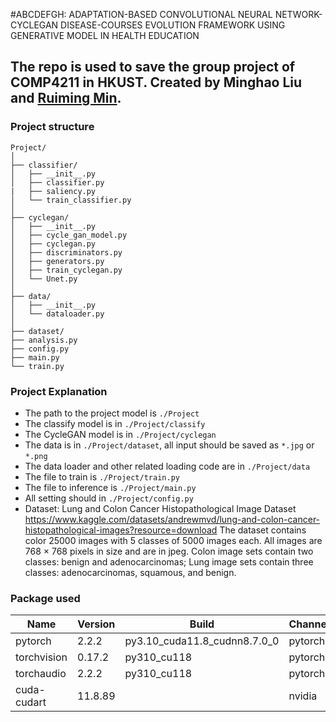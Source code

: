 #ABCDEFGH: ADAPTATION-BASED CONVOLUTIONAL NEURAL NETWORK-CYCLEGAN DISEASE-COURSES EVOLUTION FRAMEWORK USING GENERATIVE MODEL IN HEALTH EDUCATION

## The repo is used to save the group project of COMP4211 in HKUST. Created by Minghao Liu and [Ruiming Min](https://raymonmin.github.io).


### Project structure
```
Project/
│
├── classifier/
│   ├── __init__.py
│   ├── classifier.py
|   ├── saliency.py
│   └── train_classifier.py
│
├── cyclegan/
│   ├── __init__.py
│   ├── cycle_gan_model.py
│   ├── cyclegan.py
│   ├── discriminators.py
│   ├── generators.py
│   ├── train_cyclegan.py
│   └── Unet.py
│
├── data/
│   ├── __init__.py
│   └── dataloader.py
│
├── dataset/
├── analysis.py
├── config.py
├── main.py
└── train.py
```

### Project Explanation

- The path to the project model is   `./Project`
- The classify model is in `./Project/classify`
- The CycleGAN model is in `./Project/cyclegan`
- The data is in `./Project/dataset`, all input should be saved as `*.jpg` or `*.png`
- The data loader and other related loading code are in `./Project/data`
- The file to train is `./Project/train.py`
- The file to inference is `./Project/main.py`
- All setting should in `./Project/config.py`
- Dataset:
Lung and Colon Cancer Histopathological Image Dataset
https://www.kaggle.com/datasets/andrewmvd/lung-and-colon-cancer-histopathological-images?resource=download
The dataset contains color 25000 images with 5 classes of 5000 images each. All images are 768 × 768 pixels in size and are in jpeg. Colon image sets contain two classes: benign and adenocarcinomas; Lung image sets contain three classes: adenocarcinomas,
squamous, and benign. 

### Package used

| Name          | Version              | Build                   | Channel |
|---------------|----------------------|-------------------------|---------|
| pytorch       | 2.2.2                | py3.10_cuda11.8_cudnn8.7.0_0 | pytorch |
| torchvision   | 0.17.2               | py310_cu118             | pytorch |
| torchaudio    | 2.2.2                | py310_cu118             | pytorch |
| cuda-cudart   | 11.8.89              |                         | nvidia  |
